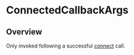 # ConnectedCallbackArgs

<TypeHeader/>

## Overview

Only invoked following a successful [connect](Titanium.Network.Socket.TCP.connect)
call.

<ApiDocs/>
